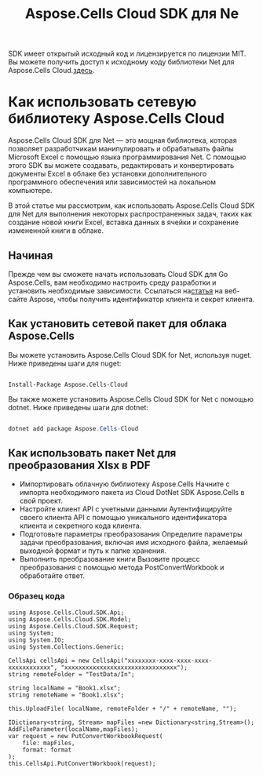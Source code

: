 ﻿---
title: Aspose.Cells Cloud SDK для Ne
second_title: Aspose.Cells Cloud Documen
type: docs
url: /ru/available-sdks/aspose-cells-cloud-net/
description: Aspose.Cells Облако поддерживает Excel для создания, преобразования, объединения, разделения, защиты, операций с внутренними объектами и т. д.
weight: 30
kwords: Excel, Office Облако, REST API, электронная таблица, PDF, CSV, Json, Markdwon, Net
---
 SDK имеет открытый исходный код и лицензируется по лицензии MIT. Вы можете получить доступ к исходному коду библиотеки Net для Aspose.Cells Cloud.[здесь](https://github.com/aspose-cells-cloud/aspose-cells-cloud-dotnet).


# **Как использовать сетевую библиотеку Aspose.Cells Cloud**

Aspose.Cells Cloud SDK для Net — это мощная библиотека, которая позволяет разработчикам манипулировать и обрабатывать файлы Microsoft Excel с помощью языка программирования Net. С помощью этого SDK вы можете создавать, редактировать и конвертировать документы Excel в облаке без установки дополнительного программного обеспечения или зависимостей на локальном компьютере.

В этой статье мы рассмотрим, как использовать Aspose.Cells Cloud SDK для Net для выполнения некоторых распространенных задач, таких как создание новой книги Excel, вставка данных в ячейки и сохранение измененной книги в облаке.

## Начиная

 Прежде чем вы сможете начать использовать Cloud SDK для Go Aspose.Cells, вам необходимо настроить среду разработки и установить необходимые зависимости. Ссылаться на[статья](https://docs.aspose.cloud/cells/quickstart/) на веб-сайте Aspose, чтобы получить идентификатор клиента и секрет клиента.

## Как установить сетевой пакет для облака Aspose.Cells

Вы можете установить Aspose.Cells Cloud SDK for Net, используя nuget. Ниже приведены шаги для nuget:

```nuget

Install-Package Aspose.Cells-Cloud

```

Вы также можете установить Aspose.Cells Cloud SDK for Net с помощью dotnet. Ниже приведены шаги для dotnet:

```powershell

dotnet add package Aspose.Cells-Cloud 

```

## Как использовать пакет Net для преобразования Xlsx в PDF

- Импортировать облачную библиотеку Aspose.Cells
 Начните с импорта необходимого пакета из Cloud DotNet SDK Aspose.Cells в свой проект.
- Настройте клиент API с учетными данными
 Аутентифицируйте своего клиента API с помощью уникального идентификатора клиента и секретного кода клиента.
- Подготовьте параметры преобразования
 Определите параметры задачи преобразования, включая имя исходного файла, желаемый выходной формат и путь к папке хранения.
- Выполнить преобразование книги
 Вызовите процесс преобразования с помощью метода PostConvertWorkbook и обработайте ответ.

### **Образец кода**

```CSharp
using Aspose.Cells.Cloud.SDK.Api;
using Aspose.Cells.Cloud.SDK.Model;
using Aspose.Cells.Cloud.SDK.Request;
using System;
using System.IO;
using System.Collections.Generic;

CellsApi cellsApi = new CellsApi("xxxxxxxx-xxxx-xxxx-xxxx-xxxxxxxxxxxx", "xxxxxxxxxxxxxxxxxxxxxxxxxxxxxxxx");
string remoteFolder = "TestData/In";

string localName = "Book1.xlsx";
string remoteName = "Book1.xlsx";

this.UploadFile( localName, remoteFolder + "/" + remoteName, "");

IDictionary<string, Stream> mapFiles =new Dictionary<string,Stream>(); 
AddFileParameter(localName,mapFiles);       
var request = new PutConvertWorkbookRequest(
    file: mapFiles,
    format: format
);
this.CellsApi.PutConvertWorkbook(request);
```
